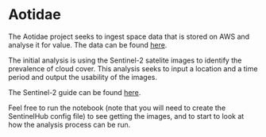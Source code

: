 # Aotidae

The Aotidae project seeks to ingest space data that is stored on AWS and analyse it for value. The data can be found [here](https://registry.opendata.aws/?search=tags:gis,earth%20observation,events,mapping,meteorological,environmental,transportation).

The initial analysis is using the Sentinel-2 satelite images to identify the prevalence of cloud cover. This analysis seeks to input a location and a time period and output the usability of the images.

The Sentinel-2 guide can be found [here](https://sentinelhub-py.readthedocs.io/en/latest/examples/process_request.html#Example-1:-True-color-(PNG)-on-a-specific-date).

Feel free to run the notebook (note that you will need to create the SentinelHub config file) to see getting the images, and to start to look at how the analysis process can be run.
